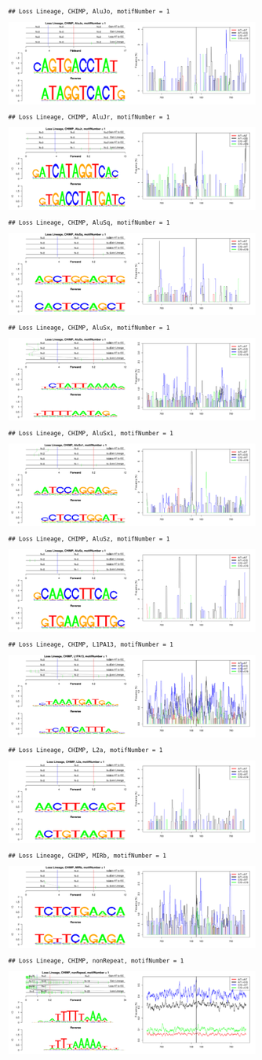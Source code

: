 

```
## Loss Lineage, CHIMP, AluJo, motifNumber = 1
```

![plot of chunk motifPValues](figure/motifPValues1.png) 

```
## Loss Lineage, CHIMP, AluJr, motifNumber = 1
```

![plot of chunk motifPValues](figure/motifPValues2.png) 

```
## Loss Lineage, CHIMP, AluSq, motifNumber = 1
```

![plot of chunk motifPValues](figure/motifPValues3.png) 

```
## Loss Lineage, CHIMP, AluSx, motifNumber = 1
```

![plot of chunk motifPValues](figure/motifPValues4.png) 

```
## Loss Lineage, CHIMP, AluSx1, motifNumber = 1
```

![plot of chunk motifPValues](figure/motifPValues5.png) 

```
## Loss Lineage, CHIMP, AluSz, motifNumber = 1
```

![plot of chunk motifPValues](figure/motifPValues6.png) 

```
## Loss Lineage, CHIMP, L1PA13, motifNumber = 1
```

![plot of chunk motifPValues](figure/motifPValues7.png) 

```
## Loss Lineage, CHIMP, L2a, motifNumber = 1
```

![plot of chunk motifPValues](figure/motifPValues8.png) 

```
## Loss Lineage, CHIMP, MIRb, motifNumber = 1
```

![plot of chunk motifPValues](figure/motifPValues9.png) 

```
## Loss Lineage, CHIMP, nonRepeat, motifNumber = 1
```

![plot of chunk motifPValues](figure/motifPValues10.png) 
  
